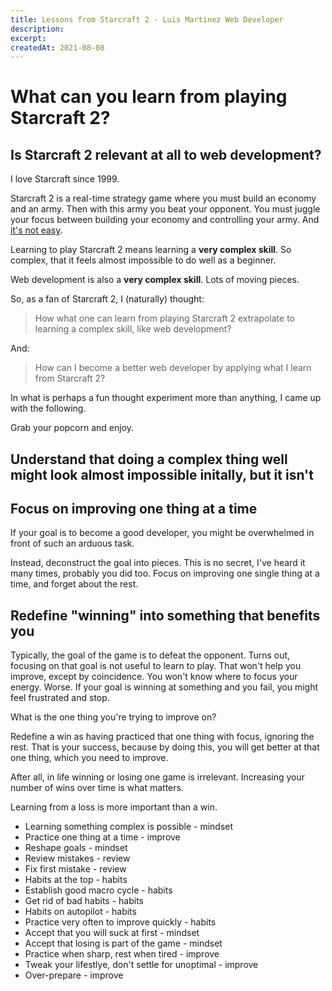 ```yaml
---
title: Lessons from Starcraft 2 - Luis Martinez Web Developer
description:
excerpt:
createdAt: 2021-08-08
---
```


# What can you learn from playing Starcraft 2?

## Is Starcraft 2 relevant at all to web development?

I love Starcraft since 1999.

Starcraft 2 is a real-time strategy game where you must build an economy and an army. Then with this army you beat your opponent. You must juggle your focus between building your economy and controlling your army. And [it's not easy](https://youtu.be/bexWuHmV32A?t=669).

Learning to play Starcraft 2 means learning a **very complex skill**. So complex, that it feels almost impossible to do well as a beginner.

<!-- Image of growing economy (macro) VS controlling army (micro) -->

Web development is also a **very complex skill**. Lots of moving pieces.

So, as a fan of Starcraft 2, I (naturally) thought:

> How what one can learn from playing Starcraft 2 extrapolate to learning a complex skill, like web development?

And:

> How can I become a better web developer by applying what I learn from Starcraft 2?

In what is perhaps a fun thought experiment more than anything, I came up with the following.

Grab your popcorn and enjoy.

## Understand that doing a complex thing well might look almost impossible initally, but it isn't




## Focus on improving one thing at a time

If your goal is to become a good developer, you might be overwhelmed in front of such an arduous task.

Instead, deconstruct the goal into pieces. This is no secret, I've heard it many times, probably you did too. Focus on improving one single thing at a time, and forget about the rest.

## Redefine "winning" into something that benefits you

Typically, the goal of the game is to defeat the opponent. Turns out, focusing on that goal is not useful to learn to play. That won't help you improve, except by coincidence. You won't know where to focus your energy. Worse. If your goal is winning at something and you fail, you might feel frustrated and stop.

What is the one thing you're trying to improve on?

Redefine a win as having practiced that one thing with focus, ignoring the rest. That is your success, because by doing this, you will get better at that one thing, which you need to improve.

After all, in life winning or losing one game is irrelevant. Increasing your number of wins over time is what matters.

Learning from a loss is more important than a win.





- Learning something complex is possible - mindset
- Practice one thing at a time - improve
- Reshape goals - mindset
- Review mistakes - review
- Fix first mistake - review
- Habits at the top - habits
- Establish good macro cycle - habits
- Get rid of bad habits - habits
- Habits on autopilot - habits
- Practice very often to improve quickly - habits
- Accept that you will suck at first - mindset
- Accept that losing is part of the game - mindset
- Practice when sharp, rest when tired - improve
- Tweak your lifestlye, don't settle for unoptimal - improve
- Over-prepare - improve
